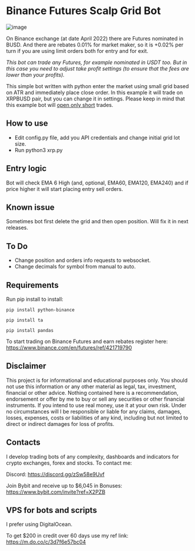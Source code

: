# Binance Futures Scalp Grid Bot

![image](https://user-images.githubusercontent.com/81808867/164885242-d2da893e-e60e-444e-be76-7e41aa9bb7ed.png)


On Binance exchange (at date April 2022) there are Futures nominated in BUSD. And there are rebates 0.01% for market maker, so it is +0.02% per turn if you are using limit orders both for entry and for exit.

<i>This bot can trade any Futures, for example nominated in USDT too. But in this case you need to adjust take profit settings (to ensure that the fees are lower than your profits).</i>


This simple bot written with python enter the market using small grid based on ATR and immediately place close order. In this example it will trade on XRPBUSD pair, but you can change it in settings. Please keep in mind that this example bot will <u>open only short</u> trades.

## How to use
- Edit config.py file, add you API credentials and change initial grid lot size.
- Run python3 xrp.py

## Entry logic
Bot will check EMA 6 High (and, optional, EMA60, EMA120, EMA240) and if price higher it will start placing entry sell orders.

## Known issue
Sometimes bot first delete the grid and then open position. Will fix it in next releases.

## To Do
- Change position and orders info requests to websocket.
- Change decimals for symbol from manual to auto.

## Requirements
Run pip install to install:

<code>pip install python-binance</code>

<code>pip install ta</code>

<code>pip install pandas</code>

To start trading on Binance Futures and earn rebates register here: https://www.binance.com/en/futures/ref/421719790

## Disclaimer
This project is for informational and educational purposes only. You should not use this information or any other material as legal, tax, investment, financial or other advice. Nothing contained here is a recommendation, endorsement or offer by me to buy or sell any securities or other financial instruments. If you intend to use real money, use it at your own risk. Under no circumstances will I be responsible or liable for any claims, damages, losses, expenses, costs or liabilities of any kind, including but not limited to direct or indirect damages for loss of profits.

## Contacts
I develop trading bots of any complexity, dashboards and indicators for crypto exchanges, forex and stocks.
To contact me:

Discord: https://discord.gg/zSw58e9Uvf

Join Bybit and receive up to $6,045 in Bonuses: https://www.bybit.com/invite?ref=X2PZB

## VPS for bots and scripts
I prefer using DigitalOcean. 

To get $200 in credit over 60 days use my ref link: https://m.do.co/c/3d7f6e57bc04

